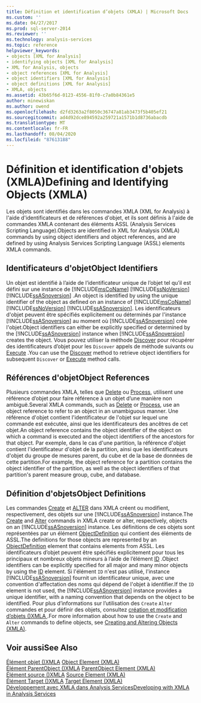 ```yaml
---
title: Définition et identification d’objets (XMLA) | Microsoft Docs
ms.custom: ''
ms.date: 04/27/2017
ms.prod: sql-server-2014
ms.reviewer: ''
ms.technology: analysis-services
ms.topic: reference
helpviewer_keywords:
- objects [XML for Analysis]
- identifying objects [XML for Analysis]
- XML for Analysis, objects
- object references [XML for Analysis]
- object identifiers [XML for Analysis]
- object definitions [XML for Analysis]
- XMLA, objects
ms.assetid: 43b65f6d-0123-4556-81f0-c7a0b84361e5
author: minewiskan
ms.author: owend
ms.openlocfilehash: d2fd3263a2f8050c36747a81ab3473f5b405ef21
ms.sourcegitcommit: ad4d92dce894592a259721a1571b1d8736abacdb
ms.translationtype: MT
ms.contentlocale: fr-FR
ms.lasthandoff: 08/04/2020
ms.locfileid: "87613188"
---
```

# <a name="defining-and-identifying-objects-xmla"></a><span data-ttu-id="a0277-102">Définition et identification d'objets (XMLA)</span><span class="sxs-lookup"><span data-stu-id="a0277-102">Defining and Identifying Objects (XMLA)</span></span>
  <span data-ttu-id="a0277-103">Les objets sont identifiés dans les commandes XMLA (XML for Analysis) à l'aide d'identificateurs et de références d'objet, et ils sont définis à l'aide de commandes XMLA contenant des éléments ASSL (Analysis Services Scripting Language).</span><span class="sxs-lookup"><span data-stu-id="a0277-103">Objects are identified in XML for Analysis (XMLA) commands by using object identifiers and object references, and are defined by using Analysis Services Scripting Language (ASSL) elements XMLA commands.</span></span>  
  
## <a name="object-identifiers"></a><span data-ttu-id="a0277-104">Identificateurs d'objet</span><span class="sxs-lookup"><span data-stu-id="a0277-104">Object Identifiers</span></span>  
 <span data-ttu-id="a0277-105">Un objet est identifié à l’aide de l’identificateur unique de l’objet tel qu’il est défini sur une instance de [!INCLUDE[msCoName](../../includes/msconame-md.md)] [!INCLUDE[ssNoVersion](../../includes/ssnoversion-md.md)] [!INCLUDE[ssASnoversion](../../includes/ssasnoversion-md.md)] .</span><span class="sxs-lookup"><span data-stu-id="a0277-105">An object is identified by using the unique identifier of the object as defined on an instance of [!INCLUDE[msCoName](../../includes/msconame-md.md)] [!INCLUDE[ssNoVersion](../../includes/ssnoversion-md.md)] [!INCLUDE[ssASnoversion](../../includes/ssasnoversion-md.md)].</span></span> <span data-ttu-id="a0277-106">Les identificateurs d'objet peuvent être spécifiés explicitement ou déterminés par l'instance [!INCLUDE[ssASnoversion](../../includes/ssasnoversion-md.md)] au moment où [!INCLUDE[ssASnoversion](../../includes/ssasnoversion-md.md)] crée l'objet.</span><span class="sxs-lookup"><span data-stu-id="a0277-106">Object identifiers can either be explicitly specified or determined by the [!INCLUDE[ssASnoversion](../../includes/ssasnoversion-md.md)] instance when [!INCLUDE[ssASnoversion](../../includes/ssasnoversion-md.md)] creates the object.</span></span> <span data-ttu-id="a0277-107">Vous pouvez utiliser la méthode [Discover](https://docs.microsoft.com/bi-reference/xmla/xml-elements-methods-discover) pour récupérer des identificateurs d’objet pour les `Discover` appels de méthode suivants ou [Execute](https://docs.microsoft.com/bi-reference/xmla/xml-elements-methods-execute) .</span><span class="sxs-lookup"><span data-stu-id="a0277-107">You can use the [Discover](https://docs.microsoft.com/bi-reference/xmla/xml-elements-methods-discover) method to retrieve object identifiers for subsequent `Discover` or [Execute](https://docs.microsoft.com/bi-reference/xmla/xml-elements-methods-execute) method calls.</span></span>  
  
## <a name="object-references"></a><span data-ttu-id="a0277-108">Références d'objet</span><span class="sxs-lookup"><span data-stu-id="a0277-108">Object References</span></span>  
 <span data-ttu-id="a0277-109">Plusieurs commandes XMLA, telles que [Delete](https://docs.microsoft.com/bi-reference/xmla/xml-elements-commands/delete-element-xmla) ou [Process](https://docs.microsoft.com/bi-reference/xmla/xml-elements-commands/process-element-xmla), utilisent une référence d’objet pour faire référence à un objet d’une manière non ambiguë.</span><span class="sxs-lookup"><span data-stu-id="a0277-109">Several XMLA commands, such as [Delete](https://docs.microsoft.com/bi-reference/xmla/xml-elements-commands/delete-element-xmla) or [Process](https://docs.microsoft.com/bi-reference/xmla/xml-elements-commands/process-element-xmla), use an object reference to refer to an object in an unambiguous manner.</span></span> <span data-ttu-id="a0277-110">Une référence d'objet contient l'identificateur de l'objet sur lequel une commande est exécutée, ainsi que les identificateurs des ancêtres de cet objet.</span><span class="sxs-lookup"><span data-stu-id="a0277-110">An object reference contains the object identifier of the object on which a command is executed and the object identifiers of the ancestors for that object.</span></span> <span data-ttu-id="a0277-111">Par exemple, dans le cas d'une partition, la référence d'objet contient l'identificateur d'objet de la partition, ainsi que les identificateurs d'objet du groupe de mesures parent, du cube et de la base de données de cette partition.</span><span class="sxs-lookup"><span data-stu-id="a0277-111">For example, the object reference for a partition contains the object identifier of the partition, as well as the object identifiers of that partition's parent measure group, cube, and database.</span></span>  
  
## <a name="object-definitions"></a><span data-ttu-id="a0277-112">Définition d'objets</span><span class="sxs-lookup"><span data-stu-id="a0277-112">Object Definitions</span></span>  
 <span data-ttu-id="a0277-113">Les commandes [Create](https://docs.microsoft.com/bi-reference/xmla/xml-elements-commands/create-element-xmla) et [ALTER](https://docs.microsoft.com/bi-reference/xmla/xml-elements-commands/alter-element-xmla) dans XMLA créent ou modifient, respectivement, des objets sur une [!INCLUDE[ssASnoversion](../../includes/ssasnoversion-md.md)] instance.</span><span class="sxs-lookup"><span data-stu-id="a0277-113">The [Create](https://docs.microsoft.com/bi-reference/xmla/xml-elements-commands/create-element-xmla) and [Alter](https://docs.microsoft.com/bi-reference/xmla/xml-elements-commands/alter-element-xmla) commands in XMLA create or alter, respectively, objects on an [!INCLUDE[ssASnoversion](../../includes/ssasnoversion-md.md)] instance.</span></span> <span data-ttu-id="a0277-114">Les définitions de ces objets sont représentées par un élément [ObjectDefinition](https://docs.microsoft.com/bi-reference/xmla/xml-elements-properties/objectdefinition-element-xmla) qui contient des éléments de ASSL.</span><span class="sxs-lookup"><span data-stu-id="a0277-114">The definitions for those objects are represented by an [ObjectDefinition](https://docs.microsoft.com/bi-reference/xmla/xml-elements-properties/objectdefinition-element-xmla) element that contains elements from ASSL.</span></span> <span data-ttu-id="a0277-115">Les identificateurs d’objet peuvent être spécifiés explicitement pour tous les principaux et nombreux objets mineurs à l’aide de l’élément [ID](https://docs.microsoft.com/bi-reference/xmla/xml-elements-properties/id-element-xmla) .</span><span class="sxs-lookup"><span data-stu-id="a0277-115">Object identifiers can be explicitly specified for all major and many minor objects by using the [ID](https://docs.microsoft.com/bi-reference/xmla/xml-elements-properties/id-element-xmla) element.</span></span> <span data-ttu-id="a0277-116">Si l'élément `ID` n'est pas utilisé, l'instance [!INCLUDE[ssASnoversion](../../includes/ssasnoversion-md.md)] fournit un identificateur unique, avec une convention d'affectation des noms qui dépend de l'objet à identifier.</span><span class="sxs-lookup"><span data-stu-id="a0277-116">If the `ID` element is not used, the [!INCLUDE[ssASnoversion](../../includes/ssasnoversion-md.md)] instance provides a unique identifier, with a naming convention that depends on the object to be identified.</span></span> <span data-ttu-id="a0277-117">Pour plus d’informations sur l’utilisation des `Create` `Alter` commandes et pour définir des objets, consultez [création et modification d’objets &#40;&#41;XMLA ](https://docs.microsoft.com/bi-reference/xmla/xml-elements-objects).</span><span class="sxs-lookup"><span data-stu-id="a0277-117">For more information about how to use the `Create` and `Alter` commands to define objects, see [Creating and Altering Objects &#40;XMLA&#41;](https://docs.microsoft.com/bi-reference/xmla/xml-elements-objects).</span></span>  
  
## <a name="see-also"></a><span data-ttu-id="a0277-118">Voir aussi</span><span class="sxs-lookup"><span data-stu-id="a0277-118">See Also</span></span>  
 <span data-ttu-id="a0277-119">[Élément objet &#40;&#41;XMLA](https://docs.microsoft.com/bi-reference/xmla/xml-elements-properties/object-element-xmla) </span><span class="sxs-lookup"><span data-stu-id="a0277-119">[Object Element &#40;XMLA&#41;](https://docs.microsoft.com/bi-reference/xmla/xml-elements-properties/object-element-xmla) </span></span>  
 <span data-ttu-id="a0277-120">[Élément ParentObject &#40;&#41;XMLA](https://docs.microsoft.com/bi-reference/xmla/xml-elements-properties/object-element-xmla) </span><span class="sxs-lookup"><span data-stu-id="a0277-120">[ParentObject Element &#40;XMLA&#41;](https://docs.microsoft.com/bi-reference/xmla/xml-elements-properties/object-element-xmla) </span></span>  
 <span data-ttu-id="a0277-121">[Élément source &#40;&#41;XMLA](https://docs.microsoft.com/bi-reference/xmla/xml-elements-properties/source-element-xmla) </span><span class="sxs-lookup"><span data-stu-id="a0277-121">[Source Element &#40;XMLA&#41;](https://docs.microsoft.com/bi-reference/xmla/xml-elements-properties/source-element-xmla) </span></span>  
 <span data-ttu-id="a0277-122">[Élément Target &#40;&#41;XMLA](https://docs.microsoft.com/bi-reference/xmla/xml-elements-properties/target-element-xmla) </span><span class="sxs-lookup"><span data-stu-id="a0277-122">[Target Element &#40;XMLA&#41;](https://docs.microsoft.com/bi-reference/xmla/xml-elements-properties/target-element-xmla) </span></span>  
 [<span data-ttu-id="a0277-123">Développement avec XMLA dans Analysis Services</span><span class="sxs-lookup"><span data-stu-id="a0277-123">Developing with XMLA in Analysis Services</span></span>](developing-with-xmla-in-analysis-services.md)  
  
  

